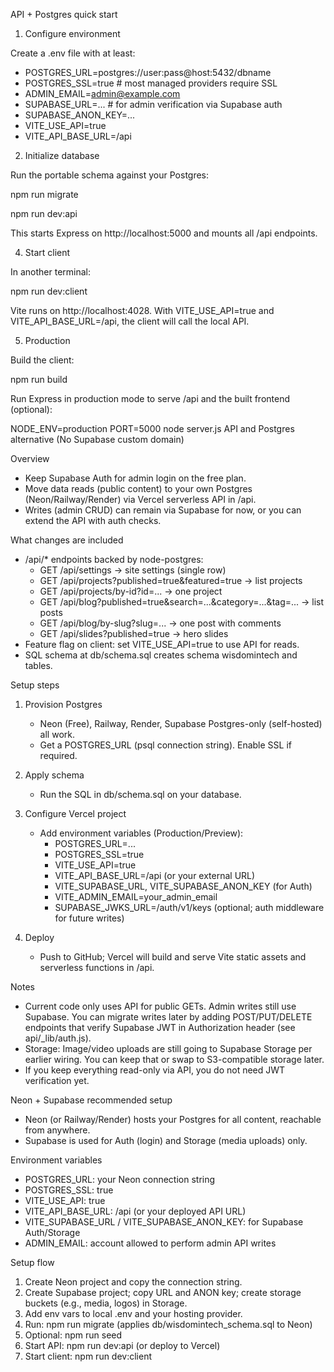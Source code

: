 API + Postgres quick start

1. Configure environment

Create a .env file with at least:

- POSTGRES_URL=postgres://user:pass@host:5432/dbname
- POSTGRES_SSL=true # most managed providers require SSL
- ADMIN_EMAIL=admin@example.com
- SUPABASE_URL=... # for admin verification via Supabase auth
- SUPABASE_ANON_KEY=...
- VITE_USE_API=true
- VITE_API_BASE_URL=/api

2. Initialize database

Run the portable schema against your Postgres:

npm run migrate

npm run dev:api

This starts Express on http://localhost:5000 and mounts all /api endpoints.

4. Start client

In another terminal:

npm run dev:client

Vite runs on http://localhost:4028. With VITE_USE_API=true and VITE_API_BASE_URL=/api, the client will call the local API.

5. Production

Build the client:

npm run build

Run Express in production mode to serve /api and the built frontend (optional):

NODE_ENV=production PORT=5000 node server.js
API and Postgres alternative (No Supabase custom domain)

Overview

- Keep Supabase Auth for admin login on the free plan.
- Move data reads (public content) to your own Postgres (Neon/Railway/Render) via Vercel serverless API in /api.
- Writes (admin CRUD) can remain via Supabase for now, or you can extend the API with auth checks.

What changes are included

- /api/\* endpoints backed by node-postgres:
  - GET /api/settings -> site settings (single row)
  - GET /api/projects?published=true&featured=true -> list projects
  - GET /api/projects/by-id?id=... -> one project
  - GET /api/blog?published=true&search=...&category=...&tag=... -> list posts
  - GET /api/blog/by-slug?slug=... -> one post with comments
  - GET /api/slides?published=true -> hero slides
- Feature flag on client: set VITE_USE_API=true to use API for reads.
- SQL schema at db/schema.sql creates schema wisdomintech and tables.

Setup steps

1. Provision Postgres

   - Neon (Free), Railway, Render, Supabase Postgres-only (self-hosted) all work.
   - Get a POSTGRES_URL (psql connection string). Enable SSL if required.

2. Apply schema

   - Run the SQL in db/schema.sql on your database.

3. Configure Vercel project

   - Add environment variables (Production/Preview):
     - POSTGRES_URL=...
     - POSTGRES_SSL=true
     - VITE_USE_API=true
     - VITE_API_BASE_URL=/api (or your external URL)
     - VITE_SUPABASE_URL, VITE_SUPABASE_ANON_KEY (for Auth)
     - VITE_ADMIN_EMAIL=your_admin_email
     - SUPABASE_JWKS_URL=<your-supabase-url>/auth/v1/keys (optional; auth middleware for future writes)

4. Deploy
   - Push to GitHub; Vercel will build and serve Vite static assets and serverless functions in /api.

Notes

- Current code only uses API for public GETs. Admin writes still use Supabase. You can migrate writes later by adding POST/PUT/DELETE endpoints that verify Supabase JWT in Authorization header (see api/\_lib/auth.js).
- Storage: Image/video uploads are still going to Supabase Storage per earlier wiring. You can keep that or swap to S3-compatible storage later.
- If you keep everything read-only via API, you do not need JWT verification yet.

Neon + Supabase recommended setup

- Neon (or Railway/Render) hosts your Postgres for all content, reachable from anywhere.
- Supabase is used for Auth (login) and Storage (media uploads) only.

Environment variables

- POSTGRES_URL: your Neon connection string
- POSTGRES_SSL: true
- VITE_USE_API: true
- VITE_API_BASE_URL: /api (or your deployed API URL)
- VITE_SUPABASE_URL / VITE_SUPABASE_ANON_KEY: for Supabase Auth/Storage
- ADMIN_EMAIL: account allowed to perform admin API writes

Setup flow

1. Create Neon project and copy the connection string.
2. Create Supabase project; copy URL and ANON key; create storage buckets (e.g., media, logos) in Storage.
3. Add env vars to local .env and your hosting provider.
4. Run: npm run migrate (applies db/wisdomintech_schema.sql to Neon)
5. Optional: npm run seed
6. Start API: npm run dev:api (or deploy to Vercel)
7. Start client: npm run dev:client
